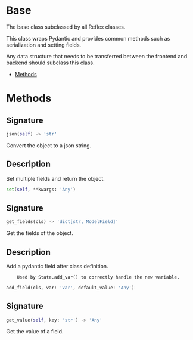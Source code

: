 # Base

The base class subclassed by all Reflex classes.

This class wraps Pydantic and provides common methods such as serialization and setting fields.

Any data structure that needs to be transferred between the frontend and backend should subclass this class.

- [Methods](https://reflex.dev/docs/api-reference/base/#methods)

# Methods

## Signature
```python
json(self) -> 'str'
```
Convert the object to a json string.

## Description
Set multiple fields and return the object.
```python
set(self, **kwargs: 'Any')
```

## Signature
```python
get_fields(cls) -> 'dict[str, ModelField]'
```
Get the fields of the object.

## Description
Add a pydantic field after class definition.

        Used by State.add_var() to correctly handle the new variable.
```python
add_field(cls, var: 'Var', default_value: 'Any')
```

## Signature
```python
get_value(self, key: 'str') -> 'Any'
```
Get the value of a field.